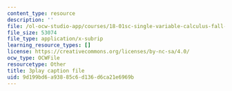 ```yaml
---
content_type: resource
description: ''
file: /ol-ocw-studio-app/courses/18-01sc-single-variable-calculus-fall-2010/9d199bd6a93885c6d136d6ca21e6969b_TpWQlKHPyJ4.srt
file_size: 53074
file_type: application/x-subrip
learning_resource_types: []
license: https://creativecommons.org/licenses/by-nc-sa/4.0/
ocw_type: OCWFile
resourcetype: Other
title: 3play caption file
uid: 9d199bd6-a938-85c6-d136-d6ca21e6969b
---
```


